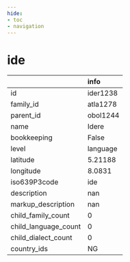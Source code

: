 ```yaml
---
hide:
- toc
- navigation
---
```

# ide
|                      | info     |
|:---------------------|:---------|
| id                   | ider1238 |
| family_id            | atla1278 |
| parent_id            | obol1244 |
| name                 | Idere    |
| bookkeeping          | False    |
| level                | language |
| latitude             | 5.21188  |
| longitude            | 8.0831   |
| iso639P3code         | ide      |
| description          | nan      |
| markup_description   | nan      |
| child_family_count   | 0        |
| child_language_count | 0        |
| child_dialect_count  | 0        |
| country_ids          | NG       |